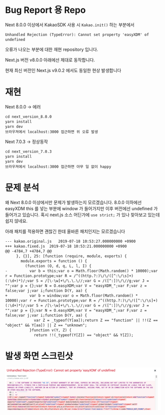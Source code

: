# Bug Report 용 Repo

Next 8.0.0 이상에서 KakaoSDK 사용 시 `Kakao.init()` 하는 부분에서 

```
Unhandled Rejection (TypeError): Cannot set property 'easyXDM' of undefined
```

오류가 나오는 부분에 대한 재현 repository 입니다.

Next.js 버전 v8.0.0 아래에선 제대로 동작합니다. 

현재 최신 버전인 Next.js v9.0.2 에서도 동일한 현상 발생합니다


# 재현

Next 8.0.0 -> 에러

```
cd next_version_8.0.0
yarn install
yarn dev
브라우져에서 localhost:3000 접근하면 위 오류 발생
```

Next 7.0.3 -> 정상동작

```
cd next_version_7.0.3
yarn install
yarn dev
브라우져에서 localhost:3000 접근하면 아무 일 없이 happy
```

# 문제 분석

왜 Next 8.0.0 이상에서만 문제가 발생하는지 모르겠습니다. 8.0.0 이하에선 easyXDM this 를 넣는 부분에 window 가 들어가지만 이후 버전에선 undefined 가 들어가고 있습니다. 혹시 next.js 소스 어딘가에 `use strict;` 가 있나 찾아보고 있는데 쉽지 않네요. 

아래 패치를 적용하면 괜찮긴 한데 올바른 패치인지는 모르겠습니다

```
--- kakao.original.js	2019-07-18 10:53:27.000000000 +0900
+++ kakao.fixed.js	2019-07-18 10:53:21.000000000 +0900
@@ -4784,7 +4784,7 @@
     }, {}], 25: [function (require, module, exports) {
       module.exports = function () {
         (function (O, d, q, L, l, I) {
-          var b = this;var o = Math.floor(Math.random() * 10000);var r = Function.prototype;var R = /^((http.?:)\/\/([^:\/\s]+)(:\d+)*)/;var S = /[\-\w]+\/\.\.\//;var G = /([^:])\/\//g;var J = "";var p = {};var N = O.easyXDM;var V = "easyXDM_";var F;var z = false;var j;var i;function D(Y, aa) {
+          var b = window;var o = Math.floor(Math.random() * 10000);var r = Function.prototype;var R = /^((http.?:)\/\/([^:\/\s]+)(:\d+)*)/;var S = /[\-\w]+\/\.\.\//;var G = /([^:])\/\//g;var J = "";var p = {};var N = O.easyXDM;var V = "easyXDM_";var F;var z = false;var j;var i;function D(Y, aa) {
             var Z = _typeof(Y[aa]);return Z == "function" || !!(Z == "object" && Y[aa]) || Z == "unknown";
           }function v(Y, Z) {
             return !!(_typeof(Y[Z]) == "object" && Y[Z]);

```

# 발생 화면 스크린샷

![스크린샷](screenshot.png)